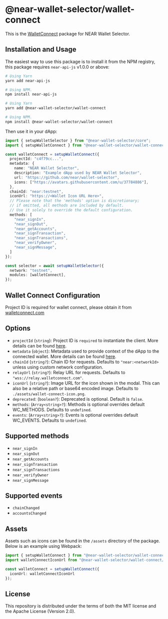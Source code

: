 # @near-wallet-selector/wallet-connect

This is the [WalletConnect](https://walletconnect.com/) package for NEAR Wallet Selector.

## Installation and Usage

The easiest way to use this package is to install it from the NPM registry, this package requires `near-api-js` v1.0.0 or above:

```bash
# Using Yarn
yarn add near-api-js

# Using NPM.
npm install near-api-js
```
```bash
# Using Yarn
yarn add @near-wallet-selector/wallet-connect

# Using NPM.
npm install @near-wallet-selector/wallet-connect
```

Then use it in your dApp:

```ts
import { setupWalletSelector } from "@near-wallet-selector/core";
import { setupWalletConnect } from "@near-wallet-selector/wallet-connect";

const walletConnect = setupWalletConnect({
  projectId: "c4f79cc...",
  metadata: {
    name: "NEAR Wallet Selector",
    description: "Example dApp used by NEAR Wallet Selector",
    url: "https://github.com/near/wallet-selector",
    icons: ["https://avatars.githubusercontent.com/u/37784886"],
  },
  chainId: "near:testnet",
  iconUrl: "https://<Wallet Icon URL Here>",
  // Please note that the 'methods' option is discretionary;
  // if omitted, all methods are included by default.
  // Use it solely to override the default configuration.
  methods: [
    "near_signIn",
    "near_signOut",
    "near_getAccounts",
    "near_signTransaction",
    "near_signTransactions",
    "near_verifyOwner",
    "near_signMessage",
  ]
});

const selector = await setupWalletSelector({
  network: "testnet",
  modules: [walletConnect],
});
```

## Wallet Connect Configuration

Project ID is required for wallet connect, please obtain it from [walletconnect.com](https://walletconnect.com/)


## Options

- `projectId` (`string`): Project ID is `required` to instantiate the client. More details can be found [here](https://docs.walletconnect.com/2.0/cloud/relay#project-id).
- `metadata` (`object`): Metadata used to provide context of the dApp to the connected wallet. More details can be found [here](https://docs.walletconnect.com/2.0/specs/clients/core/pairing/data-structures#metadata).
- `chainId` (`string?`): Chain ID for requests. Defaults to `"near:<networkId>` unless using custom network configuration.
- `relayUrl` (`string?`): Relay URL for requests. Defaults to `"wss://relay.walletconnect.com"`.
- `iconUrl` (`string?`): Image URL for the icon shown in the modal. This can also be a relative path or base64 encoded image. Defaults to `./assets/wallet-connect-icon.png`.
- `deprecated`: (`boolean?`): Deprecated is optional. Default is `false`.
- `methods`: (`Array<string>?`): Methods is optional overrides default WC_METHODS. Defaults to `undefined`.
- `events`: (`Array<string>?`): Events is optional overrides default WC_EVENTS. Defaults to `undefined`.

## Supported methods
- `near_signIn`
- `near_signOut`
- `near_getAccounts`
- `near_signTransaction`
- `near_signTransactions`
- `near_verifyOwner`
- `near_signMessage`

## Supported events

- `chainChanged`
- `accountsChanged`

## Assets

Assets such as icons can be found in the `/assets` directory of the package. Below is an example using Webpack:

```ts
import { setupWalletConnect } from "@near-wallet-selector/wallet-connect";
import walletConnectIconUrl from "@near-wallet-selector/wallet-connect/assets/wallet-connect-icon.png";

const walletConnect = setupWalletConnect({
  iconUrl: walletConnectIconUrl
});
```

## License

This repository is distributed under the terms of both the MIT license and the Apache License (Version 2.0).
